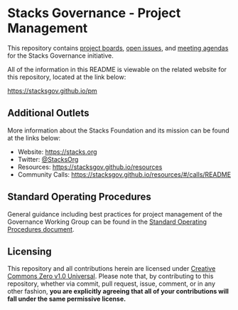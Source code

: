 # Stacks Governance - Project Management

This repository contains [project boards](https://github.com/stacksgov/pm/projects), [open issues](https://github.com/stacksgov/pm/issues), and [meeting agendas](https://github.com/stacksgov/pm/issues/labels/mtg-agenda) for the Stacks Governance initiative.

All of the information in this README is viewable on the related website for this repository, located at the link below:

https://stacksgov.github.io/pm

## Additional Outlets

More information about the Stacks Foundation and its mission can be found at the links below:

- Website: https://stacks.org
- Twitter: [@StacksOrg](https://twitter.com/StacksOrg)
- Resources: https://stacksgov.github.io/resources
- Community Calls: https://stacksgov.github.io/resources/#/calls/README

## Standard Operating Procedures

General guidance including best practices for project management of the Governance Working Group can be found in the [Standard Operating Procedures document](https://stacksgov.github.io/pm/#/sop).

## Licensing

This repository and all contributions herein are licensed under [Creative Commons Zero v1.0 Universal](https://github.com/stacksgov/pm/blob/master/LICENSE). Please note that, by contributing to this repository, whether via commit, pull request, issue, comment, or in any other fashion, **you are explicitly agreeing that all of your contributions will fall under the same permissive license.**
